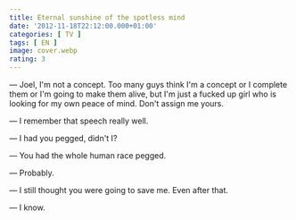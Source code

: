 ```yaml
---
title: Eternal sunshine of the spotless mind
date: '2012-11-18T22:12:00.000+01:00'
categories: [ TV ]
tags: [ EN ]
image: cover.webp
rating: 3
---
```


&mdash; Joel, I'm not a concept. Too many guys think I'm a concept or I complete them or I'm going to make them alive, but I'm just a fucked up girl who is looking for my own peace of mind. Don't assign me yours.

&mdash; I remember that speech really well.

&mdash; I had you pegged, didn't I?

&mdash; You had the whole human race pegged.

&mdash; Probably.

&mdash; I still thought you were going to save me. Even after that.

&mdash; I know.
